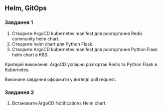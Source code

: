 ## Helm, GitOps
### Завдання 1
1. Cтворити  ArgoCD kubernetes manifest для розгортання Redis community helm chart.
2. Створити helm chart для Python Flask.
3. Cтворити  ArgoCD kubernetes manifest для розгортання Python Flask helm chart в K8S. 

Критерій виконання:
ArgoCD успішно розгортає Redis та Python Flask в Kubernetes.

Виконане завдання оформити у вигляді pull request.

### Завдання 2
1. Встановити ArgoCD Notifications Helm chart.